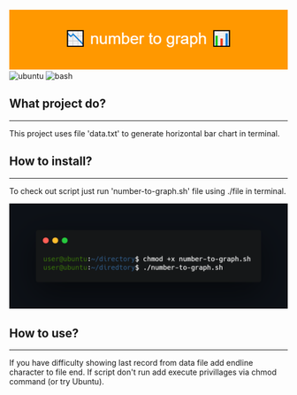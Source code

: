![project_banner](banner.png)
![ubuntu](https://img.shields.io/badge/Operating_System-Ubuntu-blueviolet)
![bash](https://img.shields.io/badge/Shell-BASH-orange)
## What project do?
___
This project uses file 'data.txt' to generate horizontal bar chart in terminal.

## How to install?
___
To check out script just run 'number-to-graph.sh' file using ./file in terminal.

![terminal](execute.png)
## How to use?
___
If you have difficulty showing last record from data file add endline character to file end. If script don't run add execute privillages via chmod command (or try Ubuntu).


<!--https://banner.godori.dev/ height:150-->
<!--https://shields.io/-->
<!--https://carbon.now.sh/-->